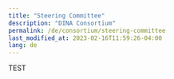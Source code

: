 ```yaml
---
title: "Steering Committee"
description: "DINA Consortium"
permalink: /de/consortium/steering-committee
last_modified_at: 2023-02-16T11:59:26-04:00
lang: de
---
```


TEST

